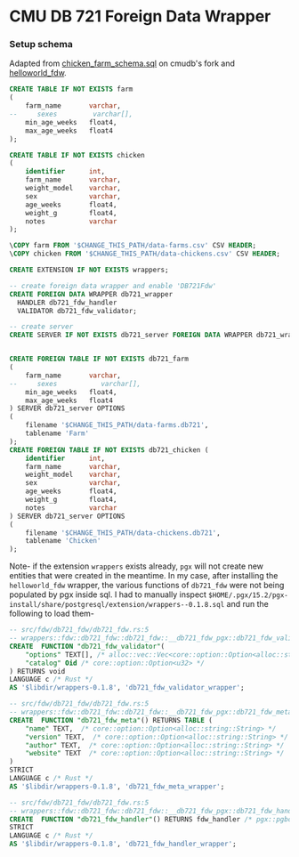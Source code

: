 # CMU DB 721 Foreign Data Wrapper

### Setup schema
Adapted from [chicken_farm_schema.sql](https://github.com/cmu-db/postgres/blob/bab87667d83e56fb8a6c01daed81a2c8af7095ad/cmudb/extensions/db721_fdw/chicken_farm_schema.sql) on cmudb's fork and [helloworld_fdw](../helloworld_fdw/README.md).

```sql
CREATE TABLE IF NOT EXISTS farm
(
    farm_name       varchar,
--     sexes         varchar[],
    min_age_weeks   float4,
    max_age_weeks   float4
);

CREATE TABLE IF NOT EXISTS chicken
(
    identifier      int,
    farm_name       varchar,
    weight_model    varchar,
    sex             varchar,
    age_weeks       float4,
    weight_g        float4,
    notes           varchar
);

\COPY farm FROM '$CHANGE_THIS_PATH/data-farms.csv' CSV HEADER;
\COPY chicken FROM '$CHANGE_THIS_PATH/data-chickens.csv' CSV HEADER;

CREATE EXTENSION IF NOT EXISTS wrappers;

-- create foreign data wrapper and enable 'DB721Fdw'
CREATE FOREIGN DATA WRAPPER db721_wrapper
  HANDLER db721_fdw_handler
  VALIDATOR db721_fdw_validator;

-- create server
CREATE SERVER IF NOT EXISTS db721_server FOREIGN DATA WRAPPER db721_wrapper;


CREATE FOREIGN TABLE IF NOT EXISTS db721_farm
(
    farm_name       varchar,
--     sexes           varchar[],
    min_age_weeks   float4,
    max_age_weeks   float4
) SERVER db721_server OPTIONS
(
    filename '$CHANGE_THIS_PATH/data-farms.db721',
    tablename 'Farm'
);
CREATE FOREIGN TABLE IF NOT EXISTS db721_chicken (
    identifier      int,
    farm_name       varchar,
    weight_model    varchar,
    sex             varchar,
    age_weeks       float4,
    weight_g        float4,
    notes           varchar
) SERVER db721_server OPTIONS
(
    filename '$CHANGE_THIS_PATH/data-chickens.db721',
    tablename 'Chicken'
);
```

Note- if the extension `wrappers` exists already, `pgx` will not create new entities that were created in the meantime. In my case, after installing the `helloworld_fdw` wrapper, the various functions of `db721_fdw` were not being populated by pgx inside sql. I had to manually inspect `$HOME/.pgx/15.2/pgx-install/share/postgresql/extension/wrappers--0.1.8.sql` and run the following to load them-
```sql
-- src/fdw/db721_fdw/db721_fdw.rs:5
-- wrappers::fdw::db721_fdw::db721_fdw::__db721_fdw_pgx::db721_fdw_validator
CREATE  FUNCTION "db721_fdw_validator"(
	"options" TEXT[], /* alloc::vec::Vec<core::option::Option<alloc::string::String>> */
	"catalog" Oid /* core::option::Option<u32> */
) RETURNS void
LANGUAGE c /* Rust */
AS '$libdir/wrappers-0.1.8', 'db721_fdw_validator_wrapper';

-- src/fdw/db721_fdw/db721_fdw.rs:5
-- wrappers::fdw::db721_fdw::db721_fdw::__db721_fdw_pgx::db721_fdw_meta
CREATE  FUNCTION "db721_fdw_meta"() RETURNS TABLE (
	"name" TEXT,  /* core::option::Option<alloc::string::String> */
	"version" TEXT,  /* core::option::Option<alloc::string::String> */
	"author" TEXT,  /* core::option::Option<alloc::string::String> */
	"website" TEXT  /* core::option::Option<alloc::string::String> */
)
STRICT
LANGUAGE c /* Rust */
AS '$libdir/wrappers-0.1.8', 'db721_fdw_meta_wrapper';

-- src/fdw/db721_fdw/db721_fdw.rs:5
-- wrappers::fdw::db721_fdw::db721_fdw::__db721_fdw_pgx::db721_fdw_handler
CREATE  FUNCTION "db721_fdw_handler"() RETURNS fdw_handler /* pgx::pgbox::PgBox<pgx_pg_sys::pg15::FdwRoutine> */
STRICT
LANGUAGE c /* Rust */
AS '$libdir/wrappers-0.1.8', 'db721_fdw_handler_wrapper';

```